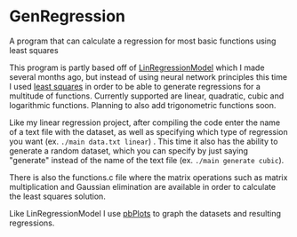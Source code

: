 # GenRegression
A program that can calculate a regression for most basic functions using least squares

This program is partly based off of [LinRegressionModel](https://github.com/BillMcPhil/LinRegressionModel) which I made several months ago, but instead of using neural network principles this time I used 
[least squares](https://en.wikipedia.org/wiki/Least_squares)
in order to be able to generate regressions for a multitude of functions. Currently supported are linear, quadratic, cubic and logarithmic functions. Planning to
also add trigonometric functions soon.

Like my linear regression project, after compiling the code enter the name of a text file with the dataset, as well as specifying which type of regression you 
want (ex. `./main data.txt linear`) . This time it also has the ability to generate a random dataset, which you can specify by just saying "generate" instead of the name of the text file (ex. `./main generate cubic`).

There is also the functions.c file where the matrix operations such as matrix multiplication and Gaussian elimination are available in order to calculate the least squares solution.

Like LinRegressionModel I use [pbPlots](https://github.com/InductiveComputerScience/pbPlots?tab=License-1-ov-file) to graph the datasets and resulting regressions.
